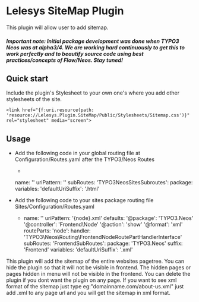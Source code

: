 Lelesys SiteMap Plugin
=======

This plugin will allow user to add sitemap.

##### Important note: Initial package development was done when TYPO3 Neos was at alpha3/4. We are working hard continuously to get this to work perfectly and to beautify source code using best practices/concepts of Flow/Neos. Stay tuned!

Quick start
---------

Include the plugin's Stylesheet to your own one's where you add other stylesheets of the site.

```
<link href="{f:uri.resource(path: 'resource://Lelesys.Plugin.SiteMap/Public/Stylesheets/Sitemap.css')}" rel="stylesheet" media="screen">
```
Usage
-----

* Add the following code in your global routing file at Configuration/Routes.yaml after the TYPO3/Neos Routes
	
	-
	name: '<Name>'
	uriPattern: '<TYPO3NeosSitesSubroutes>'
	subRoutes:
	  'TYPO3NeosSitesSubroutes':
	  package: <SitePackageName>
	  variables:
	  'defaultUriSuffix': '.html'

* Add the following code to your sites package routing file Sites/Configuration/Routes.yaml

	-
	  name:  '<Name>'
	  uriPattern: '{node}.xml'
	  defaults:
		'@package':    'TYPO3.Neos'
		'@controller': 'Frontend\Node'
		'@action':     'show'
		'@format':     'xml'
	  routeParts:
		'node':
		  handler:     'TYPO3\Neos\Routing\FrontendNodeRoutePartHandlerInterface'
	  subRoutes:
		'FrontendSubRoutes':
		  package: 'TYPO3.Neos'
		  suffix:  'Frontend'
		  variables:
			'defaultUriSuffix': '.xml'
 
This plugin will add the sitemap of the entire websites pagetree. You can hide the plugin so that it will not be visible in frontend.
The hidden pages or pages hidden in menu will not be visible in the frontend. You can delete the plugin
if you dont want the plugin on any page.
If you want to see xml format of the sitemap just type  eg:"domainname.com/about-us.xml"
just add .xml to any page url and you will get the sitemap in xml format.